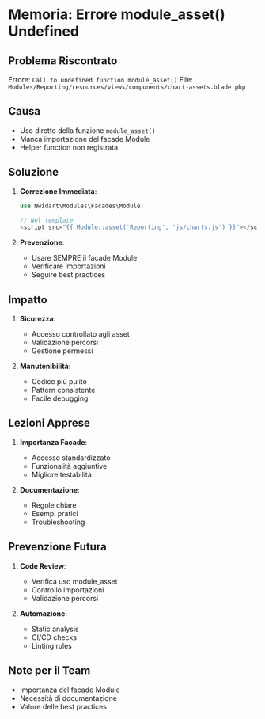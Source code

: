 # Memoria: Errore module_asset() Undefined

## Problema Riscontrato
Errore: `Call to undefined function module_asset()`
File: `Modules/Reporting/resources/views/components/chart-assets.blade.php`

## Causa
- Uso diretto della funzione `module_asset()`
- Manca importazione del facade Module
- Helper function non registrata

## Soluzione
1. **Correzione Immediata**:
   ```php
   use Nwidart\Modules\Facades\Module;
   
   // Nel template
   <script src="{{ Module::asset('Reporting', 'js/charts.js') }}"></script>
   ```

2. **Prevenzione**:
   - Usare SEMPRE il facade Module
   - Verificare importazioni
   - Seguire best practices

## Impatto
1. **Sicurezza**:
   - Accesso controllato agli asset
   - Validazione percorsi
   - Gestione permessi

2. **Manutenibilità**:
   - Codice più pulito
   - Pattern consistente
   - Facile debugging

## Lezioni Apprese
1. **Importanza Facade**:
   - Accesso standardizzato
   - Funzionalità aggiuntive
   - Migliore testabilità

2. **Documentazione**:
   - Regole chiare
   - Esempi pratici
   - Troubleshooting

## Prevenzione Futura
1. **Code Review**:
   - Verifica uso module_asset
   - Controllo importazioni
   - Validazione percorsi

2. **Automazione**:
   - Static analysis
   - CI/CD checks
   - Linting rules

## Note per il Team
- Importanza del facade Module
- Necessità di documentazione
- Valore delle best practices 